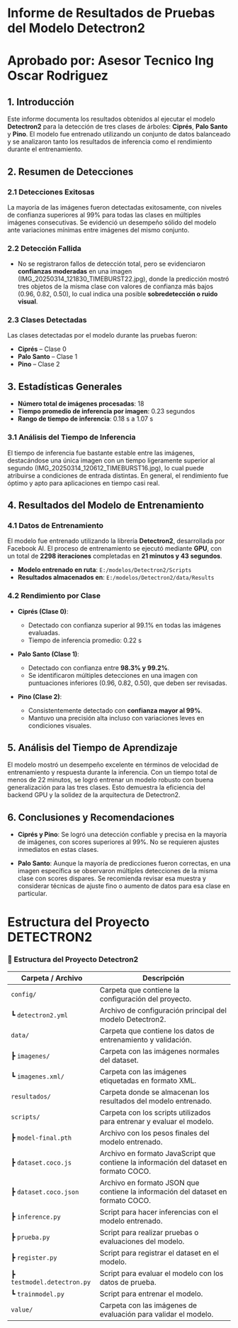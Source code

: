 # Informe de Resultados de Pruebas del Modelo Detectron2  
# Aprobado por: Asesor Tecnico Ing Oscar Rodriguez

## 1. Introducción

Este informe documenta los resultados obtenidos al ejecutar el modelo **Detectron2** para la detección de tres clases de árboles: **Ciprés**, **Palo Santo** y **Pino**. El modelo fue entrenado utilizando un conjunto de datos balanceado y se analizaron tanto los resultados de inferencia como el rendimiento durante el entrenamiento.

## 2. Resumen de Detecciones

### 2.1 Detecciones Exitosas

La mayoría de las imágenes fueron detectadas exitosamente, con niveles de confianza superiores al 99% para todas las clases en múltiples imágenes consecutivas. Se evidenció un desempeño sólido del modelo ante variaciones mínimas entre imágenes del mismo conjunto.

### 2.2 Detección Fallida

- No se registraron fallos de detección total, pero se evidenciaron **confianzas moderadas** en una imagen (IMG_20250314_121830_TIMEBURST22.jpg), donde la predicción mostró tres objetos de la misma clase con valores de confianza más bajos (0.96, 0.82, 0.50), lo cual indica una posible **sobredetección o ruido visual**.

### 2.3 Clases Detectadas

Las clases detectadas por el modelo durante las pruebas fueron:

- **Ciprés** – Clase 0  
- **Palo Santo** – Clase 1  
- **Pino** – Clase 2

## 3. Estadísticas Generales

- **Número total de imágenes procesadas**: 18  
- **Tiempo promedio de inferencia por imagen**: 0.23 segundos  
- **Rango de tiempo de inferencia**: 0.18 s a 1.07 s

### 3.1 Análisis del Tiempo de Inferencia

El tiempo de inferencia fue bastante estable entre las imágenes, destacándose una única imagen con un tiempo ligeramente superior al segundo (IMG_20250314_120612_TIMEBURST16.jpg), lo cual puede atribuirse a condiciones de entrada distintas. En general, el rendimiento fue óptimo y apto para aplicaciones en tiempo casi real.

## 4. Resultados del Modelo de Entrenamiento

### 4.1 Datos de Entrenamiento

El modelo fue entrenado utilizando la librería **Detectron2**, desarrollada por Facebook AI. El proceso de entrenamiento se ejecutó mediante **GPU**, con un total de **2298 iteraciones** completadas en **21 minutos y 43 segundos**.

- **Modelo entrenado en ruta**: `E:/modelos/Detectron2/Scripts`  
- **Resultados almacenados en**: `E:/modelos/Detectron2/data/Results`

### 4.2 Rendimiento por Clase

- **Ciprés (Clase 0)**:  
  - Detectado con confianza superior al 99.1% en todas las imágenes evaluadas.
  - Tiempo de inferencia promedio: 0.22 s  

- **Palo Santo (Clase 1)**:  
  - Detectado con confianza entre **98.3% y 99.2%**.  
  - Se identificaron múltiples detecciones en una imagen con puntuaciones inferiores (0.96, 0.82, 0.50), que deben ser revisadas.

- **Pino (Clase 2)**:  
  - Consistentemente detectado con **confianza mayor al 99%**.
  - Mantuvo una precisión alta incluso con variaciones leves en condiciones visuales.

## 5. Análisis del Tiempo de Aprendizaje

El modelo mostró un desempeño excelente en términos de velocidad de entrenamiento y respuesta durante la inferencia. Con un tiempo total de menos de 22 minutos, se logró entrenar un modelo robusto con buena generalización para las tres clases. Esto demuestra la eficiencia del backend GPU y la solidez de la arquitectura de Detectron2.

## 6. Conclusiones y Recomendaciones

- **Ciprés y Pino**: Se logró una detección confiable y precisa en la mayoría de imágenes, con scores superiores al 99%. No se requieren ajustes inmediatos en estas clases.

- **Palo Santo**: Aunque la mayoría de predicciones fueron correctas, en una imagen específica se observaron múltiples detecciones de la misma clase con scores dispares. Se recomienda revisar esa muestra y considerar técnicas de ajuste fino o aumento de datos para esa clase en particular.


# Estructura del Proyecto DETECTRON2

### 📂 Estructura del Proyecto Detectron2

| Carpeta / Archivo              | Descripción                                                                                     |
|--------------------------------|-------------------------------------------------------------------------------------------------|
| `config/`                      | Carpeta que contiene la configuración del proyecto.                                            |
| ┗ `detectron2.yml`             | Archivo de configuración principal del modelo Detectron2.                                      |
| `data/`                        | Carpeta que contiene los datos de entrenamiento y validación.                                  |
| ┣ `imagenes/`                  | Carpeta con las imágenes normales del dataset.                                                 |
| ┗ `imagenes.xml/`              | Carpeta con las imágenes etiquetadas en formato XML.                                           |
| `resultados/`                  | Carpeta donde se almacenan los resultados del modelo entrenado.                                |
| `scripts/`                     | Carpeta con los scripts utilizados para entrenar y evaluar el modelo.                          |
| ┣ `model-final.pth`            | Archivo con los pesos finales del modelo entrenado.                                            |
| ┣ `dataset.coco.js`            | Archivo en formato JavaScript que contiene la información del dataset en formato COCO.         |
| ┣ `dataset.coco.json`          | Archivo en formato JSON que contiene la información del dataset en formato COCO.               |
| ┣ `inference.py`               | Script para hacer inferencias con el modelo entrenado.                                         |
| ┣ `prueba.py`                  | Script para realizar pruebas o evaluaciones del modelo.                                        |
| ┣ `register.py`                | Script para registrar el dataset en el modelo.                                                 |
| ┣ `testmodel.detectron.py`     | Script para evaluar el modelo con los datos de prueba.                                         |
| ┗ `trainmodel.py`              | Script para entrenar el modelo.                                                                |
| `value/`                       | Carpeta con las imágenes de evaluación para validar el modelo.                                  |
